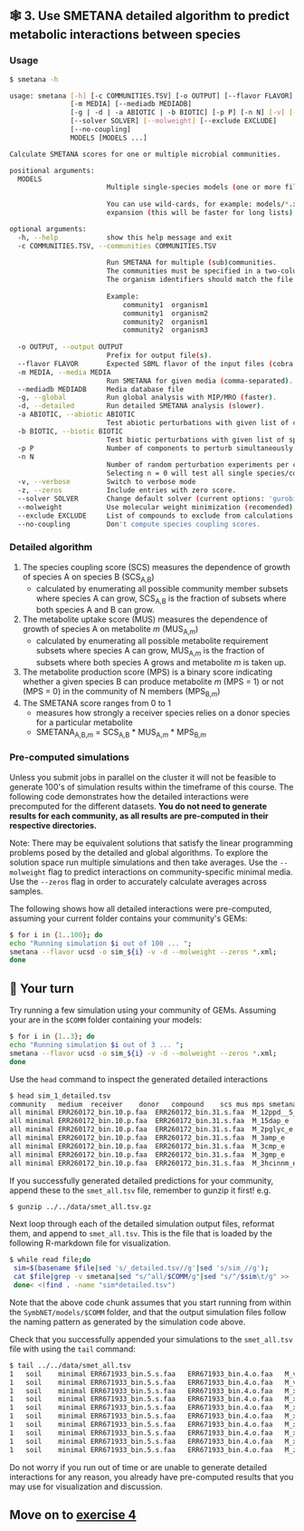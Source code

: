 ## 🕸️ 3. Use SMETANA detailed algorithm to predict metabolic interactions between species

### Usage

```bash
$ smetana -h

usage: smetana [-h] [-c COMMUNITIES.TSV] [-o OUTPUT] [--flavor FLAVOR]
               [-m MEDIA] [--mediadb MEDIADB]
               [-g | -d | -a ABIOTIC | -b BIOTIC] [-p P] [-n N] [-v] [-z]
               [--solver SOLVER] [--molweight] [--exclude EXCLUDE]
               [--no-coupling]
               MODELS [MODELS ...]

Calculate SMETANA scores for one or multiple microbial communities.

positional arguments:
  MODELS                
                        Multiple single-species models (one or more files).
                        
                        You can use wild-cards, for example: models/*.xml, and optionally protect with quotes to avoid automatic bash
                        expansion (this will be faster for long lists): "models/*.xml". 

optional arguments:
  -h, --help            show this help message and exit
  -c COMMUNITIES.TSV, --communities COMMUNITIES.TSV
                        
                        Run SMETANA for multiple (sub)communities.
                        The communities must be specified in a two-column tab-separated file with community and organism identifiers.
                        The organism identifiers should match the file names in the SBML files (without extension).
                        
                        Example:
                            community1	organism1
                            community1	organism2
                            community2	organism1
                            community2	organism3
                        
  -o OUTPUT, --output OUTPUT
                        Prefix for output file(s).
  --flavor FLAVOR       Expected SBML flavor of the input files (cobra or fbc2).
  -m MEDIA, --media MEDIA
                        Run SMETANA for given media (comma-separated).
  --mediadb MEDIADB     Media database file
  -g, --global          Run global analysis with MIP/MRO (faster).
  -d, --detailed        Run detailed SMETANA analysis (slower).
  -a ABIOTIC, --abiotic ABIOTIC
                        Test abiotic perturbations with given list of compounds.
  -b BIOTIC, --biotic BIOTIC
                        Test biotic perturbations with given list of species.
  -p P                  Number of components to perturb simultaneously (default: 1).
  -n N                  
                        Number of random perturbation experiments per community (default: 1).
                        Selecting n = 0 will test all single species/compound perturbations exactly once.
  -v, --verbose         Switch to verbose mode
  -z, --zeros           Include entries with zero score.
  --solver SOLVER       Change default solver (current options: 'gurobi', 'cplex').
  --molweight           Use molecular weight minimization (recomended).
  --exclude EXCLUDE     List of compounds to exclude from calculations (e.g.: inorganic compounds).
  --no-coupling         Don't compute species coupling scores.
```

### Detailed algorithm

1. The species coupling score (SCS) measures the dependence of growth of species A on species B (SCS<sub>A,B</sub>)
   - calculated by enumerating all possible community member subsets where species A can grow, SCS<sub>A,B</sub> is the fraction of subsets where both species A and B can grow.
2. The metabolite uptake score (MUS) measures the dependence of growth of species A on metabolite *m* (MUS<sub>A,*m*</sub>)
   - calculated by enumerating all possible metabolite requirement subsets where species A can grow, MUS<sub>A,*m*</sub> is the fraction of subsets where both species A grows and metabolite *m* is taken up.
3. The metabolite production score (MPS) is a binary score indicating whether a given species B can produce metabolite *m* (MPS = 1) or not (MPS = 0) in the community of N members (MPS<sub>B,*m*</sub>)
4. The SMETANA score ranges from 0 to 1
   - measures how strongly a receiver species relies on a donor species for a particular metabolite
   - SMETANA<sub>A,B,*m*</sub> = SCS<sub>A,B</sub> * MUS<sub>A,*m*</sub> * MPS<sub>B,*m*</sub>

### Pre-computed simulations
Unless you submit jobs in parallel on the cluster it will not be feasible to generate 100's of simulation results within the timeframe of this course. The following code demonstrates how the detailed interactions were precomputed for the different datasets. **You do not need to generate results for each community, as all results are pre-computed in their respective directories.**
 
Note: There may be equivalent solutions that satisfy the linear programming problems posed by the detailed and global algorithms. To explore the solution space run multiple simulations and then take averages. Use the `--molweight` flag to predict interactions on community-specific minimal media. Use the `--zeros` flag in order to accurately calculate averages across samples.

The following shows how all detailed interactions were pre-computed, assuming your current folder contains your community's GEMs:
```bash
$ for i in {1..100}; do 
echo "Running simulation $i out of 100 ... "; 
smetana --flavor ucsd -o sim_${i} -v -d --molweight --zeros *.xml;
done
```

## 🤔 Your turn

Try running a few simulation using your community of GEMs. Assuming your are in the `$COMM` folder containing your models:

```bash
$ for i in {1..3}; do 
echo "Running simulation $i out of 3 ... "; 
smetana --flavor ucsd -o sim_${i} -v -d --molweight --zeros *.xml;
done
```
Use the `head` command to inspect the generated detailed interactions
```bash
$ head sim_1_detailed.tsv 
community	medium	receiver	donor	compound	scs	mus	mps	smetana
all	minimal	ERR260172_bin.10.p.faa	ERR260172_bin.31.s.faa	M_12ppd__S_e	0.0	0.0	1	0.0
all	minimal	ERR260172_bin.10.p.faa	ERR260172_bin.31.s.faa	M_15dap_e	0.0	0.0	0	0.0
all	minimal	ERR260172_bin.10.p.faa	ERR260172_bin.31.s.faa	M_2pglyc_e	0.0	0.0	0	0.0
all	minimal	ERR260172_bin.10.p.faa	ERR260172_bin.31.s.faa	M_3amp_e	0.0	0.0	0	0.0
all	minimal	ERR260172_bin.10.p.faa	ERR260172_bin.31.s.faa	M_3cmp_e	0.0	0.0	0	0.0
all	minimal	ERR260172_bin.10.p.faa	ERR260172_bin.31.s.faa	M_3gmp_e	0.0	0.0	0	0.0
all	minimal	ERR260172_bin.10.p.faa	ERR260172_bin.31.s.faa	M_3hcinnm_e	0.0	0.0	0	0.0
```

If you successfully generated detailed predictions for your community, append these to the `smet_all.tsv` file, remember to gunzip it first! e.g.

```bash
$ gunzip ../../data/smet_all.tsv.gz
```

Next loop through each of the detailed simulation output files, reformat them, and append to `smet_all.tsv`. This is the file that is loaded by the following R-markdown file for visualization.

```bash
$ while read file;do 
 sim=$(basename $file|sed 's/_detailed.tsv//g'|sed 's/sim_//g');
 cat $file|grep -v smetana|sed "s/^all/$COMM/g"|sed "s/^/$sim\t/g" >> ../../data/smet_all.tsv;
 done< <(find . -name "sim*detailed.tsv")
```

Note that the above code chunk assumes that you start running from within the `SymbNET/models/$COMM` folder, and that the output simulation files follow the naming pattern as generated by the simulation code above. 

Check that you successfully appended your simulations to the `smet_all.tsv` file with using the `tail` command:

```bash
$ tail ../../data/smet_all.tsv
1	soil	minimal	ERR671933_bin.5.s.faa	ERR671933_bin.4.o.faa	M_val__L_e	0.5	0.0	0	0.0
1	soil	minimal	ERR671933_bin.5.s.faa	ERR671933_bin.4.o.faa	M_vanln_e	0.5	0.0	0	0.0
1	soil	minimal	ERR671933_bin.5.s.faa	ERR671933_bin.4.o.faa	M_xan_e	0.5	0.0	0	0.0
1	soil	minimal	ERR671933_bin.5.s.faa	ERR671933_bin.4.o.faa	M_xmp_e	0.5	0.0	0	0.0
1	soil	minimal	ERR671933_bin.5.s.faa	ERR671933_bin.4.o.faa	M_xtsn_e	0.5	0.0	0	0.0
1	soil	minimal	ERR671933_bin.5.s.faa	ERR671933_bin.4.o.faa	M_xyl3_e	0.5	0.0	0	0.0
1	soil	minimal	ERR671933_bin.5.s.faa	ERR671933_bin.4.o.faa	M_xyl__D_e	0.5	0.0	0	0.0
1	soil	minimal	ERR671933_bin.5.s.faa	ERR671933_bin.4.o.faa	M_xylan4_e	0.5	0.0	0	0.0
1	soil	minimal	ERR671933_bin.5.s.faa	ERR671933_bin.4.o.faa	M_xylb_e	0.5	0.0	0	0.0
1	soil	minimal	ERR671933_bin.5.s.faa	ERR671933_bin.4.o.faa	M_zn2_e	0.5	1.0	0	0.0
```

Do not worry if you run out of time or are unable to generate detailed interactions for any reason, you already have pre-computed results that you may use for visualization and discussion.

## Move on to [exercise 4](https://github.com/franciscozorrilla/SymbNET/blob/main/scripts/4.plot_smetana_detailed_interactions.md)
